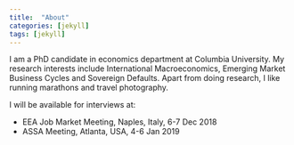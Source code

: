 ```yaml
---
title:  "About"
categories: [jekyll]
tags: [jekyll]
---
```

I am a PhD candidate in economics department at Columbia University. My research interests include International Macroeconomics, Emerging Market Business Cycles and Sovereign Defaults. Apart from doing research, I like running marathons and travel photography.

<!--I will be available for interviews at the 2019 ASSA meetings in Atlanta. -->
I will be available for interviews at:
* EEA Job Market Meeting, Naples, Italy, 6-7 Dec 2018
* ASSA Meeting, Atlanta, USA, 4-6 Jan 2019
